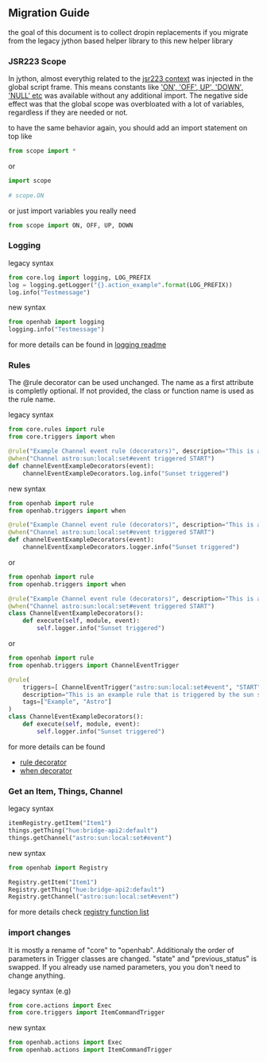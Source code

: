 ## Migration Guide

the goal of this document is to collect dropin replacements if you migrate from the legacy jython based helper library to this new helper library

### JSR223 Scope

In jython, almost everythig related to the [jsr223 context](https://www.openhab.org/docs/configuration/jsr223.html) was injected in the global script frame. This means constants like ['ON', 'OFF', UP', 'DOWN', 'NULL' etc](https://www.openhab.org/docs/configuration/jsr223.html#default-preset-importpreset-not-required) was available without any additional import. The negative side effect was that the global scope was overbloated with a lot of variables, regardless if they are needed or not.

to have the same behavior again, you should add an import statement on top like

```python
from scope import *
```

or

```python
import scope
 
# scope.ON
```

or just import variables you really need

```python
from scope import ON, OFF, UP, DOWN
```

### Logging

legacy syntax

```python
from core.log import logging, LOG_PREFIX
log = logging.getLogger("{}.action_example".format(LOG_PREFIX))
log.info("Testmessage")
```

new syntax

```python
from openhab import logging
logging.info("Testmessage")
```

for more details can be found in [logging readme](https://github.com/HolgerHees/openhab-python?tab=readme-ov-file#logging)

### Rules

The @rule decorator can be used unchanged. The name as a first attribute is completly optional. If not provided, the class or function name is used as the rule name.

legacy syntax

```python
from core.rules import rule
from core.triggers import when

@rule("Example Channel event rule (decorators)", description="This is an example rule that is triggered by the sun setting", tags=["Example", "Astro"])
@when("Channel astro:sun:local:set#event triggered START")
def channelEventExampleDecorators(event):
    channelEventExampleDecorators.log.info("Sunset triggered")
```

new syntax

```python
from openhab import rule
from openhab.triggers import when

@rule("Example Channel event rule (decorators)", description="This is an example rule that is triggered by the sun setting", tags=["Example", "Astro"])
@when("Channel astro:sun:local:set#event triggered START")
def channelEventExampleDecorators(event):
    channelEventExampleDecorators.logger.info("Sunset triggered")
```

or

```python
from openhab import rule
from openhab.triggers import when

@rule("Example Channel event rule (decorators)", description="This is an example rule that is triggered by the sun setting", tags=["Example", "Astro"])
@when("Channel astro:sun:local:set#event triggered START")
class ChannelEventExampleDecorators():
    def execute(self, module, event):
        self.logger.info("Sunset triggered")
```

or

```python
from openhab import rule
from openhab.triggers import ChannelEventTrigger

@rule(
    triggers=[ ChannelEventTrigger("astro:sun:local:set#event", "START") ],
    description="This is an example rule that is triggered by the sun setting", 
    tags=["Example", "Astro"]
)
class ChannelEventExampleDecorators():
    def execute(self, module, event):
        self.logger.info("Sunset triggered")
```

for more details can be found
- [rule decorator](https://github.com/HolgerHees/openhab-python?tab=readme-ov-file#decorator-rule)
- [when decorator](https://github.com/HolgerHees/openhab-python?tab=readme-ov-file#decorator-when)

### Get an Item, Things, Channel

legacy syntax

```python
itemRegistry.getItem("Item1")
things.getThing("hue:bridge-api2:default")
things.getChannel("astro:sun:local:set#event")
```

new syntax
```python
from openhab import Registry

Registry.getItem("Item1")
Registry.getThing("hue:bridge-api2:default")
Registry.getChannel("astro:sun:local:set#event")
```

for more details check [registry function list](https://github.com/HolgerHees/openhab-python?tab=readme-ov-file#class-registry)

### import changes

It is mostly a rename of "core" to "openhab". Additionaly the order of parameters in Trigger classes are changed. "state" and "previous_status" is swapped. If you already use named parameters, you you don't need to change anything.

legacy syntax (e.g)

```python
from core.actions import Exec
from core.triggers import ItemCommandTrigger
```

new syntax
```python
from openhab.actions import Exec
from openhab.actions import ItemCommandTrigger
```
